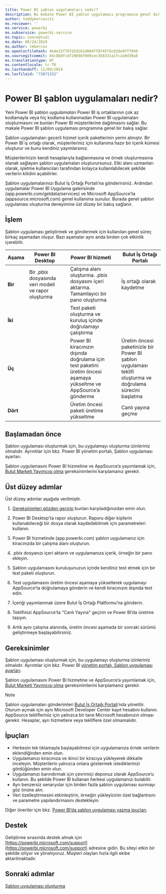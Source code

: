 ```yaml
---
title: Power BI şablon uygulamaları nedir?
description: Bu makale Power BI şablon uygulaması programına genel bir bakış sağlar. Çok az kodlamayla veya hiç kodlama kullanmadan Power BI uygulamaları oluşturmayı ve bunları Power BI müşterilerine dağıtmayı öğrenin.
author: teddybercovitz
ms.reviewer: ''
ms.service: powerbi
ms.subservice: powerbi-service
ms.topic: conceptual
ms.date: 06/24/2019
ms.author: tebercov
ms.openlocfilehash: 4b4e32f787d2d262d604ff0745f8c028e9fff949
ms.sourcegitcommit: 64c860fcbf2969bf089cec358331a1fc1e0d39a8
ms.translationtype: HT
ms.contentlocale: tr-TR
ms.lasthandoff: 11/09/2019
ms.locfileid: "73871332"
---
```

# <a name="what-are-power-bi-template-apps"></a>Power BI şablon uygulamaları nedir?

Yeni Power BI *şablon uygulamaları* Power BI iş ortaklarının çok az kodlamayla veya hiç kodlama kullanmadan Power BI uygulamaları oluşturmasını ve bunları Power BI müşterilerine dağıtmasını sağlar.  Bu makale Power BI şablon uygulaması programına genel bir bakış sağlar.

Şablon uygulamaları geçerli hizmet içerik paketlerinin yerini almıştır. Bir Power BI iş ortağı olarak, müşterileriniz için kullanıma hazır bir içerik kümesi oluşturur ve bunu kendiniz yayımlarsınız.  

Müşterilerinizin kendi hesaplarıyla bağlanmasına ve örnek oluşturmasına olanak sağlayan şablon uygulamaları oluşturursunuz. Etki alanı uzmanları olarak, işletme kullanıcıları tarafından kolayca kullanılabilecek şekilde verilerin kilidini açabilirler.  

Şablon uygulamalarınızı Bulut İş Ortağı Portalı’na gönderirsiniz. Ardından uygulamalar Power BI Uygulama galerisinde (app.powerbi.com/getdata/services) ve Microsoft AppSource’ta (appsource.microsoft.com) genel kullanıma sunulur. Burada genel şablon uygulaması oluşturma deneyimine üst düzey bir bakış sağlanır.  

## <a name="process"></a>İşlem
Şablon uygulaması geliştirmek ve göndermek için kullanılan genel süreç birkaç aşamadan oluşur. Bazı aşamalar aynı anda birden çok etkinlik içerebilir.


| Aşama | Power BI Desktop |  |Power BI hizmeti  |  |Bulut İş Ortağı Portalı  |
|---|--------|--|---------|---------|---------|
| **Bir** | Bir .pbix dosyasında veri modeli ve rapor oluşturma |  | Çalışma alanı oluşturma. .pbix dosyasını içeri aktarma. Tamamlayıcı bir pano oluşturma  |  | İş ortağı olarak kaydetme |
| **İki** |  |  | Test paketi oluşturma ve kuruluş içinde doğrulamayı çalıştırma        |  | |
| **Üç** | |  | Power BI kiracınızın dışında doğrulama için test paketini üretim öncesi aşamaya yükseltme ve AppSource’a gönderme  |  | Üretim öncesi paketinizle bir Power BI şablon uygulaması teklifi oluşturma ve doğrulama sürecini başlatma |
| **Dört** | |  | Üretim öncesi paketi üretime yükseltme |  | Canlı yayına geçme |

## <a name="before-you-begin"></a>Başlamadan önce

Şablon uygulaması oluşturmak için, bu uygulamayı oluşturma izinleriniz olmalıdır. Ayrıntılar için bkz. Power BI yönetim portalı, Şablon uygulaması ayarları. 

Şablon uygulamasını Power BI hizmetine ve AppSource’a yayımlamak için, [Bulut Marketi Yayımcısı olma](https://docs.microsoft.com/azure/marketplace/become-publisher) gereksinimlerini karşılamanız gerekir.
 
## <a name="high-level-steps"></a>Üst düzey adımlar

Üst düzey adımlar aşağıda verilmiştir. 

1. [Gereksinimleri gözden geçirip](#requirements) bunları karşıladığınızdan emin olun. 

1. Power BI Desktop'ta rapor oluşturun. Raporu diğer kişilerin kullanabileceği bir dosya olarak kaydedebilmek için parametreleri kullanın. 

1. Power BI hizmetinde (app.powerbi.com) şablon uygulamanız için kiracınızda bir çalışma alanı oluşturun. 

1. .pbix dosyanızı içeri aktarın ve uygulamanıza içerik, örneğin bir pano ekleyin. 

1. Şablon uygulamasını kuruluşunuzun içinde kendiniz test etmek için bir test paketi oluşturun. 

1. Test uygulamasını üretim öncesi aşamaya yükselterek uygulamayı AppSource’ta doğrulamaya gönderin ve kendi kiracınızın dışında test edin. 

1. İçeriği yayımlanmak üzere Bulut İş Ortağı Platformu’na gönderin. 

1. Teklifinizi AppSource’ta "Canlı Yayına" geçirin ve Power BI’da üretime taşıyın.
2. Artık aynı çalışma alanında, üretim öncesi aşamada bir sonraki sürümü geliştirmeye başlayabilirsiniz. 

## <a name="requirements"></a>Gereksinimler

Şablon uygulaması oluşturmak için, bu uygulamayı oluşturma izinleriniz olmalıdır. Ayrıntılar için bkz. Power BI [yönetim portalı, Şablon uygulaması ayarları](service-admin-portal.md#template-apps-settings). 

Şablon uygulamasını Power BI hizmetine ve AppSource’a yayımlamak için, [Bulut Marketi Yayımcısı olma](https://docs.microsoft.com/azure/marketplace/become-publisher) gereksinimlerini karşılamanız gerekir.
 > [!NOTE] 
 > Şablon uygulamaları gönderimleri [Bulut İş Ortağı Portalı](https://cloudpartner.azure.com)’nda yönetilir. Oturum açmak için aynı Microsoft Developer Center kayıt hesabını kullanın. AppSource teklifleriniz için yalnızca bir tane Microsoft hesabınızın olması gerekir. Hesaplar, ayrı hizmetlere veya tekliflere özel olmamalıdır.

## <a name="tips"></a>İpuçları 

- Herkesin tek tıklamayla başlayabilmesi için uygulamanıza örnek verilerin eklendiğinden emin olun. 
- Uygulamanızı kiracınıza ve ikinci bir kiracıya yükleyerek dikkatle inceleyin. Müşterilerin yalnızca onlara göstermek istediklerinizi gördüğünden emin olun. 
- Uygulamanızı barındırmak için çevrimiçi deponuz olarak AppSource’u kullanın. Bu şekilde Power BI kullanan herkesi uygulamanızı bulabilir. 
- Ayrı benzersiz senaryolar için birden fazla şablon uygulaması sunmayı göz önüne alın. 
- Veri özelleştirmesini etkinleştirin, örneğin yükleyicinin özel bağlantısını ve parametre yapılandırmasını destekleyin.

Diğer öneriler için bkz. [Power BI’da şablon uygulaması yazma ipuçları](service-template-apps-tips.md).

## <a name="support"></a>Destek
Geliştirme sırasında destek almak için [https://powerbi.microsoft.com/support](https://powerbi.microsoft.com/support) adresine gidin. Bu siteyi etkin bir şekilde izliyor ve yönetiyoruz. Müşteri olayları hızla ilgili ekibe aktarılmaktadır.

## <a name="next-steps"></a>Sonraki adımlar

[Şablon uygulaması oluşturma](service-template-apps-create.md)
